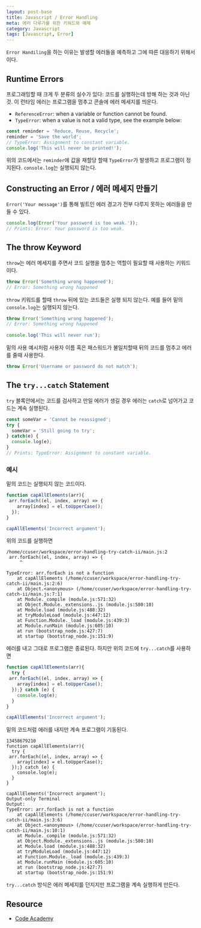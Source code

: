 ```yaml
---
layout: post-base
title: Javascript / Error Handling
meta: 에러 다루가를 위한 키워드와 예제
category: Javascript
tags: [Javascript, Error]
---
```

`Error Handiling`을 하는 이유는 발생할 에러들을 예측하고 그에 따른 대응하기 위해서이다.

## Runtime Errors

프로그래밍할 때 크게 두 분류의 실수가 있다: 코드를 실행하는데 방해 하는 것과 아닌 것. 이 런타임 에러는 프로그램을 멈추고 콘솔에 에러 메세지를 띄운다.

- `ReferenceError`: when a variable or function cannot be found.
- `TypeError`: when a value is not a valid type, see the example below:

```js
const reminder = 'Reduce, Reuse, Recycle';
reminder = 'Save the world';
// TypeError: Assignment to constant variable.
console.log('This will never be printed!');
```

위의 코드에서는 `reminder`에 값을 재할당 할때 `TypeError`가 발생하고 프로그램이 정지된다. `console.log`는 실행되지 않는다.

## Constructing an Error / 에러 메세지 만들기

`Error('Your message')`를 통해 빌트인 에러 경고가 전부 다루지 못하는 에러들을 만들 수 있다.

```js
console.log(Error('Your password is too weak.'));
// Prints: Error: Your password is too weak.
```

## The throw Keyword

`throw`는 에러 메세지를 주면서 코드 실행을 멈추는 역할이 필요할 때 사용하는 키워드이다.

```js
throw Error('Something wrong happened');
// Error: Something wrong happened
```

`throw` 키워드를 할때 `throw` 뒤에 있는 코드들은 실행 되지 않는다. 예를 들어 밑의 `console.log`는 실행되지 않는다.

```js
throw Error('Something wrong happened');
// Error: Something wrong happened
 
console.log('This will never run');
```

밑의 사용 예시처럼 사용자 이름 혹은 패스워드가 불일치할때 뒤의 코드를 멈추고 에러를 줄때 사용한다.

```js
throw Error('Username or password do not match');
```

## The `try...catch` Statement

`try` 블록안에서는 코드를 검사하고 만일 에러가 생길 경우 에러는 `catch`로 넘어가고 코드는 계속 실행된다.

```js
const someVar = 'Cannot be reassigned';
try {
  someVar = 'Still going to try';
} catch(e) {
  console.log(e);
}
// Prints: TypeError: Assignment to constant variable.
```

### 예시

밑의 코드는 실행되지 않는 코드이다.

```js
function capAllElements(arr){
 arr.forEach((el, index, array) => {
    array[index] = el.toUpperCase();
  });
}

capAllElements('Incorrect argument');
```

위의 코드를 실행하면

```text
/home/ccuser/workspace/error-handling-try-catch-ii/main.js:2
 arr.forEach((el, index, array) => {
     ^

TypeError: arr.forEach is not a function
    at capAllElements (/home/ccuser/workspace/error-handling-try-catch-ii/main.js:2:6)
    at Object.<anonymous> (/home/ccuser/workspace/error-handling-try-catch-ii/main.js:7:1)
    at Module._compile (module.js:571:32)
    at Object.Module._extensions..js (module.js:580:10)
    at Module.load (module.js:488:32)
    at tryModuleLoad (module.js:447:12)
    at Function.Module._load (module.js:439:3)
    at Module.runMain (module.js:605:10)
    at run (bootstrap_node.js:427:7)
    at startup (bootstrap_node.js:151:9)
```

에러를 내고 그대로 프로그램은 종료된다. 하지만 위의 코드에 `try...catch`를 사용하면

```js
function capAllElements(arr){
  try {
 arr.forEach((el, index, array) => {
    array[index] = el.toUpperCase();
  });} catch (e) {
    console.log(e);
  }
}

capAllElements('Incorrect argument');
```

밑의 코드처럼 에러를 내지만 계속 프로그램이 기동된다.

```text
13458679210
function capAllElements(arr){
  try {
 arr.forEach((el, index, array) => {
    array[index] = el.toUpperCase();
  });} catch (e) {
    console.log(e);
  }
}

capAllElements('Incorrect argument');
Output-only Terminal
Output:
TypeError: arr.forEach is not a function
    at capAllElements (/home/ccuser/workspace/error-handling-try-catch-ii/main.js:3:6)
    at Object.<anonymous> (/home/ccuser/workspace/error-handling-try-catch-ii/main.js:10:1)
    at Module._compile (module.js:571:32)
    at Object.Module._extensions..js (module.js:580:10)
    at Module.load (module.js:488:32)
    at tryModuleLoad (module.js:447:12)
    at Function.Module._load (module.js:439:3)
    at Module.runMain (module.js:605:10)
    at run (bootstrap_node.js:427:7)
    at startup (bootstrap_node.js:151:9)
```

`try...catch` 방식은 에러 메세지를 던지지만 프로그램을 계속 실행하게 만든다.

## Resource

- [Code Academy](www.codecademy.com)
